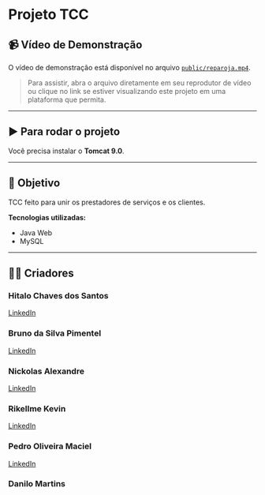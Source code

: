 # Projeto TCC

## 📹 Vídeo de Demonstração

O vídeo de demonstração está disponível no arquivo [`public/reparoja.mp4`](public/reparoja.mp4).  
> Para assistir, abra o arquivo diretamente em seu reprodutor de vídeo ou clique no link se estiver visualizando este projeto em uma plataforma que permita.

---

## ▶️ Para rodar o projeto

Você precisa instalar o **Tomcat 9.0**.

---

## 🎯 Objetivo

TCC feito para unir os prestadores de serviços e os clientes.

**Tecnologias utilizadas:**
- Java Web
- MySQL

---

## 👨‍💻 Criadores

### Hitalo Chaves dos Santos  
[LinkedIn](https://www.linkedin.com/in/hitalo-chaves-b473b5208/)

### Bruno da Silva Pimentel  
[LinkedIn](https://www.linkedin.com/in/bruno-pimentel-01b948220/)

### Nickolas Alexandre  
[LinkedIn](https://www.linkedin.com/in/nickolas-alexandre-b7b43a20b/)

### Rikellme Kevin  
[LinkedIn](https://www.linkedin.com/in/rikellme-lima-a672741a5/)

### Pedro Oliveira Maciel  
[LinkedIn](https://www.linkedin.com/in/pedro-oliveira-385480214/)

### Danilo Martins
